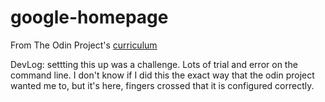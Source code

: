 # google-homepage

From The Odin Project's [curriculum](http://www.theodinproject.com/courses/web-development-101/lessons/html-css)

DevLog: settting this up was a challenge. Lots of trial and error on the command line. I don't know if I did this the exact way that the odin project wanted me to, but it's here, fingers crossed that it is configured correctly.

